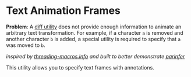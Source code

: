 # Text Animation Frames

__Problem__: A [diff utility] does not provide enough information to animate an
arbitrary text transformation.  For example, if a character `a` is removed and
another character `b` is added, a special utility is required to specify that
`a` was moved to `b`.

_inspired by [threading-macros.info] and built to better demonstrate [parinfer]_

[diff utility]:https://en.wikipedia.org/wiki/Diff_utility
[threading-macros.info]:https://github.com/oakmac/threading-macros.info
[parinfer]:https://github.com/shaunlebron/parinfer

This utility allows you to specify text frames with annotations.

